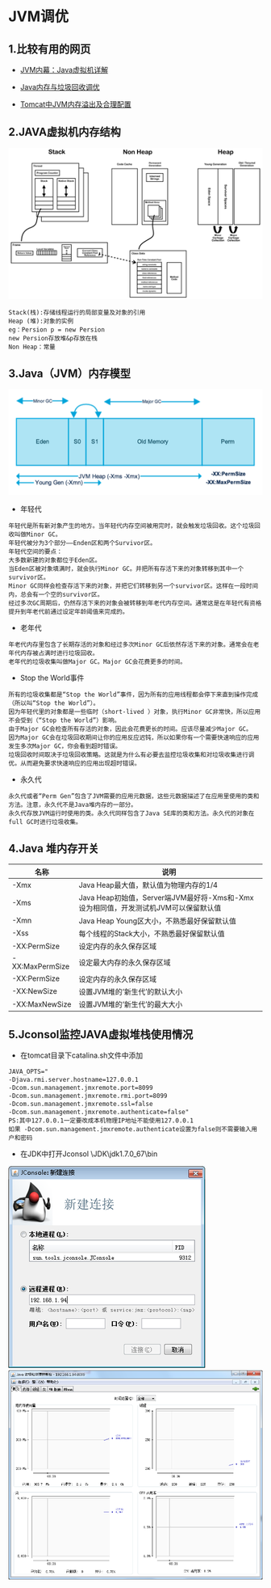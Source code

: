# JVM调优

## 1.比较有用的网页
* [JVM内幕：Java虚拟机详解](http://www.importnew.com/17770.html)

* [Java内存与垃圾回收调优](http://www.importnew.com/14086.html)

* [Tomcat中JVM内存溢出及合理配置](https://blog.csdn.net/ye1992/article/details/9344807)


## 2.JAVA虚拟机内存结构

![](./assets/b41e6ae786440fa12cb33ea3a5bc70ce.png)

```
Stack(栈):存储线程运行的局部变量及对象的引用
Heap (堆):对象的实例
eg：Persion p = new Persion
new Persion存放堆&p存放在栈
Non Heap：常量
```

## 3.Java（JVM）内存模型

![](./assets/ba45c5c11b55f2cc224cd098e7f4b038.png)


* 年轻代
```
年轻代是所有新对象产生的地方。当年轻代内存空间被用完时，就会触发垃圾回收。这个垃圾回收叫做Minor GC。
年轻代被分为3个部分——Enden区和两个Survivor区。
年轻代空间的要点：
大多数新建的对象都位于Eden区。
当Eden区被对象填满时，就会执行Minor GC。并把所有存活下来的对象转移到其中一个survivor区。
Minor GC同样会检查存活下来的对象，并把它们转移到另一个survivor区。这样在一段时间内，总会有一个空的survivor区。
经过多次GC周期后，仍然存活下来的对象会被转移到年老代内存空间。通常这是在年轻代有资格提升到年老代前通过设定年龄阈值来完成的。
```

* 老年代
```
年老代内存里包含了长期存活的对象和经过多次Minor GC后依然存活下来的对象。通常会在老年代内存被占满时进行垃圾回收。
老年代的垃圾收集叫做Major GC。Major GC会花费更多的时间。
```

* Stop the World事件
```
所有的垃圾收集都是“Stop the World”事件，因为所有的应用线程都会停下来直到操作完成（所以叫“Stop the World”）。
因为年轻代里的对象都是一些临时（short-lived ）对象，执行Minor GC非常快，所以应用不会受到（“Stop the World”）影响。
由于Major GC会检查所有存活的对象，因此会花费更长的时间。应该尽量减少Major GC。
因为Major GC会在垃圾回收期间让你的应用反应迟钝，所以如果你有一个需要快速响应的应用发生多次Major GC，你会看到超时错误。
垃圾回收时间取决于垃圾回收策略。这就是为什么有必要去监控垃圾收集和对垃圾收集进行调优。从而避免要求快速响应的应用出现超时错误。
```

* 永久代
```
永久代或者“Perm Gen”包含了JVM需要的应用元数据，这些元数据描述了在应用里使用的类和方法。注意，永久代不是Java堆内存的一部分。
永久代存放JVM运行时使用的类。永久代同样包含了Java SE库的类和方法。永久代的对象在full GC时进行垃圾收集。
```

## 4.Java 堆内存开关

| 名称            | 说明                                                                              |
|-----------------|-----------------------------------------------------------------------------------|
| -Xmx            | Java Heap最大值，默认值为物理内存的1/4                                             |
| -Xms            | Java Heap初始值，Server端JVM最好将-Xms和-Xmx设为相同值，开发测试机JVM可以保留默认值 |
| -Xmn            | Java Heap Young区大小，不熟悉最好保留默认值                                        |
| -Xss            | 每个线程的Stack大小，不熟悉最好保留默认值                                          |
| -XX:PermSize    | 设定内存的永久保存区域                                                            |
| -XX:MaxPermSize | 设定最大内存的永久保存区域                                                        |
| -XX:PermSize    | 设定内存的永久保存区域                                                            |
| -XX:NewSize     | 设置JVM堆的‘新生代’的默认大小                                                     |
| -XX:MaxNewSize  | 设置JVM堆的‘新生代’的最大大小                                                     |


## 5.Jconsol监控JAVA虚拟堆栈使用情况

* 在tomcat目录下catalina.sh文件中添加
```
JAVA_OPTS="
-Djava.rmi.server.hostname=127.0.0.1 
-Dcom.sun.management.jmxremote.port=8099 
-Dcom.sun.management.jmxremote.rmi.port=8099 
-Dcom.sun.management.jmxremote.ssl=false 
-Dcom.sun.management.jmxremote.authenticate=false"  
PS:其中127.0.0.1一定要改成本机物理IP地址不能使用127.0.0.1
如果 -Dcom.sun.management.jmxremote.authenticate设置为false则不需要输入用户和密码
```

* 在JDK中打开Jconsol \JDK\jdk1.7.0_67\bin

![](./assets/20180416083459.png)
![](./assets/20180416083654.png)